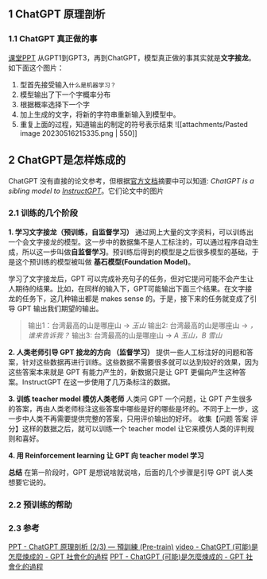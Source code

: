 
## 1 ChatGPT 原理剖析
### 1.1 ChatGPT 真正做的事
[课堂PPT](https://drive.google.com/file/d/1MPoOeCuO2sX1NVRdJYC79XXdK8un6h1H/view)
从GPT1到GPT3，再到ChatGPT，模型真正做的事其实就是**文字接龙**。如下面这个图片：
1. 型首先接受输入`什么是机器学习？`
2. 模型输出了下一个字概率分布
3. 根据概率选择下一个字
4. 加上生成的文字，将新的字符串重新输入到模型中。
5. 重复上面的过程，知道输出的制定的符号表示结束
![[attachments/Pasted image 20230516215335.png | 550]]

## 2 ChatGPT是怎样炼成的
ChatGPT 没有直接的论文参考，但根据[官方文档](https://openai.com/blog/chatgpt/)摘要中可以知道: *ChatGPT is a sibling model to [InstructGPT](https://openai.com/blog/instruction-following/)*。它们论文中的图片
### 2.1 训练的几个阶段
**1. 学习文字接龙（预训练，自监督学习）**
通过网上大量的文字资料，可以训练出一个会文字接龙的模型。这一步中的数据集不是人工标注的，可以通过程序自动生成，所以这一步叫做**自监督学习**。预训练后得到的模型是之后很多模型的基础，于是这个预训练的模型被叫做 **基石模型(Foundation Model)**。

学习了文字接龙后，GPT 可以完成补充句子的任务，但对它提问可能不会产生让人期待的结果。比如，在同样的输入下，GPT可能输出下面三个结果。在文字接龙的任务下，这几种输出都是 makes sense 的。于是，接下来的任务就变成了引导 GPT 输出我们期望的输出。

> 输出1：台湾最高的山是哪座山  -> *玉山*
> 输出2:  台湾最高的山是哪座山  ->  *，谁来告诉我？*
> 输出3:  台湾最高的山是哪座山  ->  *A 玉山，B 雪山*


**2. 人类老师引导 GPT 接龙的方向 （监督学习）**
提供一些人工标注好的问题和答案，针对这些数据再进行训练。这些数据不需要很多就可以达到较好的效果，因为这些答案本来就是 GPT 有能力产生的，新数据只是让 GPT 更偏向产生这种答案。InstructGPT 在这一步使用了几万条标注的数据。

**3. 训练 teacher model 模仿人类老师**
人类问 GPT 一个问题，让 GPT 产生很多的答案，再由人类老师标注这些答案中哪些是好的哪些是坏的。不同于上一步，这一步中人类不再需要提供完整的答案，只用评价输出的好坏。
收集【问题 答案 评分】这样的数据之后，就可以训练一个 teacher model 让它来模仿人类的评判规则和喜好。

**4. 用 Reinforcement learning 让 GPT 向 teacher model 学习**

**总结**
在第一阶段时，GPT 是想说啥就说啥，后面的几个步骤是引导 GPT 说人类想要它说的。

### 2.2 预训练的帮助



### 2.3 参考
[PPT - ChatGPT 原理剖析 (2/3) — 預訓練 (Pre-train)](https://drive.google.com/file/d/1Ue4J-Kk4ScFTq-UIs8hW9E2h5BAbu-oo/view)
[video - ChatGPT (可能)是怎麼煉成的 - GPT 社會化的過程](https://www.youtube.com/watch?v=e0aKI2GGZNg)
[PPT - ChatGPT (可能)是怎麼煉成的 - GPT 社會化的過程](https://www.youtube.com/redirect?event=video_description&redir_token=QUFFLUhqbDJHYmFYX3JFUmx2aFl6THNKSUhaMjBZYzVEd3xBQ3Jtc0tsRHhfU0RhNnlNZGtGNk5BYko2SHBZOHRMa1Y3bTdRa3ZhTVVpNVZEVVgtSW0tTEJ0M3VMelhiVVZkTVV2azJUM1k2cXA4NTNnc2xJYm5rVmpTTFNEVWd6WERfOEJqb1lXNDBPTjNvSHNIMDNSZHlFVQ&q=https%3A%2F%2Fdocs.google.com%2Fpresentation%2Fd%2F1vDT11ec_nY6P0o--NHq9col5XEE4tHBw%2Fedit%3Fusp%3Dsharing%26ouid%3D115046073158939078465%26rtpof%3Dtrue%26sd%3Dtrue&v=e0aKI2GGZNg)
